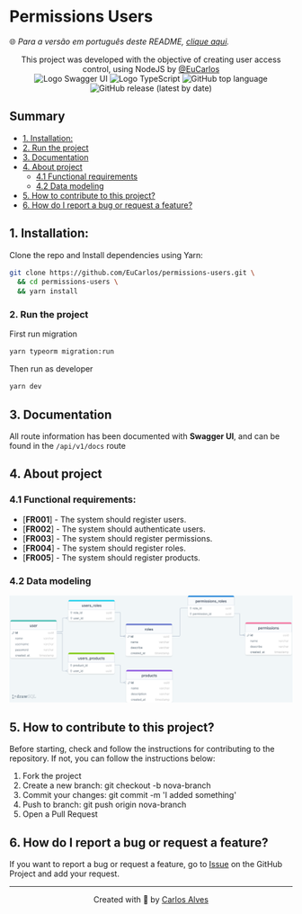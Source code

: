 # Permissions Users
🌐 _Para a versão em português deste README, [clique aqui](./docs/locales/pt-br/README.md)._


<p align="center">
    This project was developed with the objective of creating user access control, using NodeJS by <a href="https://github.com/EuCarlos">@EuCarlos</a><br>
    <img src="https://img.shields.io/badge/SWAGGER_UI-1d4145?style=for-the-badge&logo=swagger&logoColor=85ea2d" alt="Logo Swagger UI"/>
    <img src="https://img.shields.io/badge/-TypeScript-2f74c3?style=for-the-badge&logo=typescript&logoColor=white" alt="Logo TypeScript" />
    <img alt="GitHub top language" src="https://img.shields.io/github/languages/top/EuCarlos/permissions-users?color=orange&style=for-the-badge">
    <img alt="GitHub release (latest by date)" src="https://img.shields.io/github/v/release/eucarlos/permissions-users?style=for-the-badge">
</p>

## Summary
- [1. Installation:](#1-installation)
- [2. Run the project](#2-run-the-project)
- [3. Documentation](#3-documentation)
- [4. About project](#4-about-project)
    - [4.1 Functional requirements](#41-functional-requirements)
    - [4.2 Data modeling](#42-data-modeling)
- [5. How to contribute to this project?](#4-how-to-contribute-to-this-project)
- [6. How do I report a bug or request a feature?](#5-how-do-i-report-a-bug-or-request-a-feature)

## 1. Installation:
Clone the repo and Install dependencies using Yarn:
```bash
git clone https://github.com/EuCarlos/permissions-users.git \
  && cd permissions-users \
  && yarn install
```
### 2. Run the project
First run migration
```bash
yarn typeorm migration:run
```
Then run as developer
```bash
yarn dev
```
## 3. Documentation
All route information has been documented with **Swagger UI**, and can be found in the `/api/v1/docs` route

## 4. About project

### 4.1 Functional requirements:
- [**FR001**] - The system should register users.
- [**FR002**] - The system should authenticate users.
- [**FR003**] - The system should register permissions.
- [**FR004**] - The system should register roles.
- [**FR005**] - The system should register products.

### 4.2 Data modeling
<p align="center">
<img src="./.vscode/assets/data_modeling.png"/>
</p>

## 5. How to contribute to this project?
Before starting, check and follow the instructions for contributing to the repository. If not, you can follow the instructions below:

1. Fork the project
2. Create a new branch: git checkout -b nova-branch
3. Commit your changes: git commit -m 'I added something'
4. Push to branch: git push origin nova-branch
5. Open a Pull Request

## 6. How do I report a bug or request a feature?
If you want to report a bug or request a feature, go to [Issue](https://github.com/eucarlos/permissions-users/issues) on the GitHub Project and add your request.

___

<p align="center">
Created with 💜 by <a href="https://github.com/eucarlos/">Carlos Alves</a></p>
